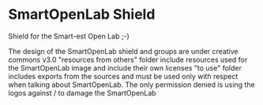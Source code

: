 # SmartOpenLab Shield
Shield for the Smart-est Open Lab ;-)

The design of the SmartOpenLab shield and groups are under creative commons v3.0
"resources from others" folder include resources used for the SmartOpenLab image and include their own licenses
"to use" folder includes exports from the sources and must be used only with respect when talking about SmartOpenLab. The only permission denied is using the logos against / to damage the SmartOpenLab
